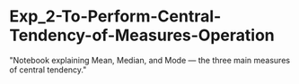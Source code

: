 # Exp_2-To-Perform-Central-Tendency-of-Measures-Operation
"Notebook explaining Mean, Median, and Mode — the three main measures of central tendency."

